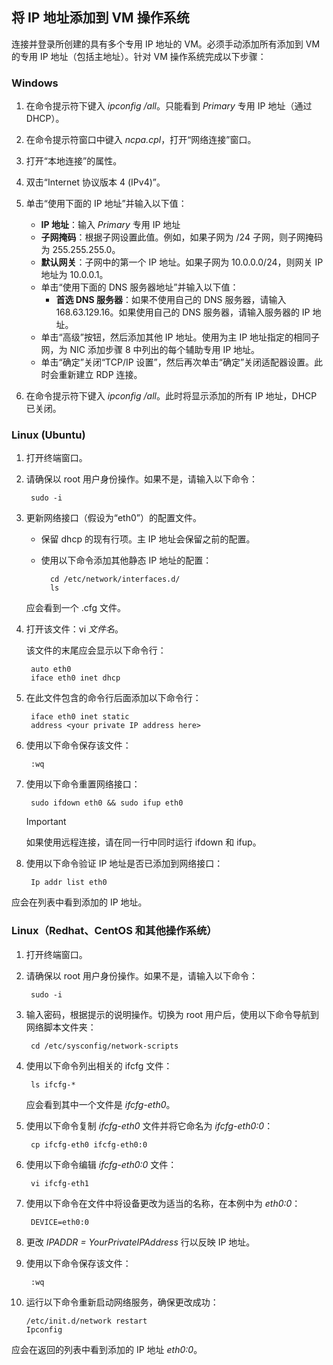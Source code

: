 ## <a name="os-config"></a>将 IP 地址添加到 VM 操作系统

连接并登录所创建的具有多个专用 IP 地址的 VM。必须手动添加所有添加到 VM 的专用 IP 地址（包括主地址）。针对 VM 操作系统完成以下步骤：

### Windows

1. 在命令提示符下键入 *ipconfig /all*。只能看到 *Primary* 专用 IP 地址（通过 DHCP）。
2. 在命令提示符窗口中键入 *ncpa.cpl*，打开“网络连接”窗口。
3. 打开“本地连接”的属性。
4. 双击“Internet 协议版本 4 (IPv4)”。
5. 单击“使用下面的 IP 地址”并输入以下值：

	* **IP 地址**：输入 *Primary* 专用 IP 地址
	* **子网掩码**：根据子网设置此值。例如，如果子网为 /24 子网，则子网掩码为 255.255.255.0。
	* **默认网关**：子网中的第一个 IP 地址。如果子网为 10.0.0.0/24，则网关 IP 地址为 10.0.0.1。
	* 单击“使用下面的 DNS 服务器地址”并输入以下值：
		* **首选 DNS 服务器**：如果不使用自己的 DNS 服务器，请输入 168.63.129.16。如果使用自己的 DNS 服务器，请输入服务器的 IP 地址。
	* 单击“高级”按钮，然后添加其他 IP 地址。使用为主 IP 地址指定的相同子网，为 NIC 添加步骤 8 中列出的每个辅助专用 IP 地址。
	* 单击“确定”关闭“TCP/IP 设置”，然后再次单击“确定”关闭适配器设置。此时会重新建立 RDP 连接。
6. 在命令提示符下键入 *ipconfig /all*。此时将显示添加的所有 IP 地址，DHCP 已关闭。
	
### Linux (Ubuntu)

1. 打开终端窗口。
2. 请确保以 root 用户身份操作。如果不是，请输入以下命令：

        sudo -i

3. 更新网络接口（假设为“eth0”）的配置文件。

    * 保留 dhcp 的现有行项。主 IP 地址会保留之前的配置。
    * 使用以下命令添加其他静态 IP 地址的配置：

            cd /etc/network/interfaces.d/
            ls

    应会看到一个 .cfg 文件。
4. 打开该文件：vi *文件名*。

    该文件的末尾应会显示以下命令行：

        auto eth0
        iface eth0 inet dhcp

5. 在此文件包含的命令行后面添加以下命令行：

        iface eth0 inet static
        address <your private IP address here>

6. 使用以下命令保存该文件：

        :wq

7. 使用以下命令重置网络接口：

        sudo ifdown eth0 && sudo ifup eth0

    > [!IMPORTANT]
    > 如果使用远程连接，请在同一行中同时运行 ifdown 和 ifup。
    >

8. 使用以下命令验证 IP 地址是否已添加到网络接口：

        Ip addr list eth0

应会在列表中看到添加的 IP 地址。
	
### Linux（Redhat、CentOS 和其他操作系统）

1. 打开终端窗口。
2. 请确保以 root 用户身份操作。如果不是，请输入以下命令：

        sudo -i

3. 输入密码，根据提示的说明操作。切换为 root 用户后，使用以下命令导航到网络脚本文件夹：

        cd /etc/sysconfig/network-scripts

4. 使用以下命令列出相关的 ifcfg 文件：

        ls ifcfg-*

    应会看到其中一个文件是 *ifcfg-eth0*。

5. 使用以下命令复制 *ifcfg-eth0* 文件并将它命名为 *ifcfg-eth0:0*：

        cp ifcfg-eth0 ifcfg-eth0:0

6. 使用以下命令编辑 *ifcfg-eth0:0* 文件：

        vi ifcfg-eth1

7. 使用以下命令在文件中将设备更改为适当的名称，在本例中为 *eth0:0*：

        DEVICE=eth0:0

8. 更改 *IPADDR = YourPrivateIPAddress* 行以反映 IP 地址。
9. 使用以下命令保存该文件：

        :wq

10. 运行以下命令重新启动网络服务，确保更改成功：

        /etc/init.d/network restart
        Ipconfig

应会在返回的列表中看到添加的 IP 地址 *eth0:0*。

<!---HONumber=Mooncake_1226_2016-->